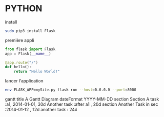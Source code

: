 
# PYTHON

install


```bash
sudo pip3 install Flask
```

première appli


```python
from flask import Flask
app = Flask(__name__)

@app.route("/")
def hello():
    return "Hello World!"
```

lancer l'application

```bash
env FLASK_APP=mySite.py flask run --host=0.0.0.0 --port=8000
```

<div class="mermaid">
gantt
    title A Gantt Diagram
    dateFormat  YYYY-MM-DD
    section Section
    A task           :a1, 2014-01-01, 30d
    Another task     :after a1  , 20d
    section Another
    Task in sec      :2014-01-12  , 12d
    another task      : 24d
</div>
